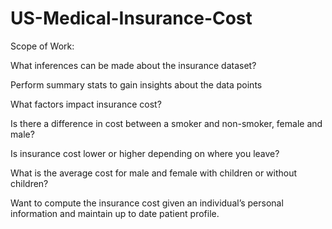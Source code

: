 # US-Medical-Insurance-Cost

Scope of Work:

What inferences can be made about the insurance dataset?

Perform summary stats to gain insights about the data points

What factors impact insurance cost?

Is there a difference in cost between a smoker and non-smoker, female and male?

Is insurance cost lower or higher depending on where you leave?

What is the average cost for male and female with children or without children?

Want to compute the insurance cost given an individual’s personal information and maintain up to date patient profile.
